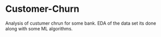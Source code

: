 # Customer-Churn
Analysis of custumer chrun for some bank. EDA of the data set its done along with some ML algorithms.
